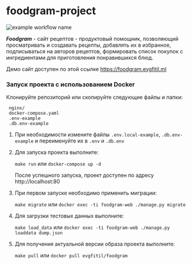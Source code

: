 # foodgram-project

![example workflow name](https://github.com/evgfitil/foodgram-project/workflows/Foodgram-CI/badge.svg)

***Foodgram*** - сайт рецептов - продуктовый помощник, позволяющий просматривать и создавать рецепты, 
добавлять их в избранное, подписываться на авторов рецептов, формировать список покупок
с ингредиентами для приготовления понравившихся блюд.

Демо сайт доступен по этой ссылке https://foodgram.evgfitil.ml

### Запуск проекта с использованием Docker

  Клонируйте репозиторий или скопируйте следующие файлы и папки:
   ```
    nginx/
    docker-compose.yaml
    .env-example
    .db.env-example
   ```
  1. При необходимости измените файлы `.env.local-example`, `.db.env-example` 
  и переименуйте их в `.env` и `.db.env`
  2. Для запуска проекта выполните: 
  
     `make run` или `docker-compose up -d`
     
     После успешного запуска, проект доступен по адресу http://localhost:80
  3. При первом запуске необходимо применить миграции: 
  
     `make migrate` или `docker exec -ti foodgram-web ./manage.py migrate`
  
  4. Для загрузки тестовых данных выполните: 
  
      `make load_data` или `docker exec -ti foodgram-web ./manage.py loaddata dump.json`
      
  5. Для получения актуальной версии образа проекта выполните: 
  
      `make pull` или `docker pull evgfitil/foodgram`
  